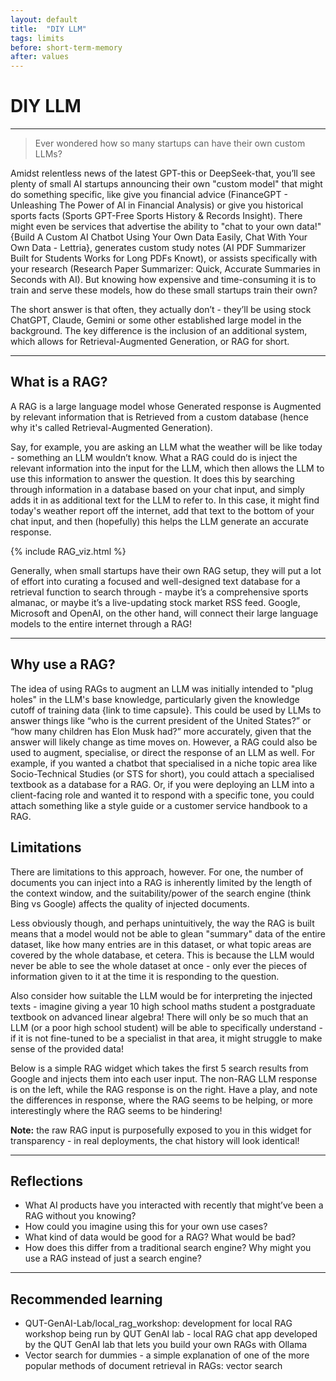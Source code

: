```yaml
---
layout: default
title:  "DIY LLM" 
tags: limits
before: short-term-memory
after: values
---
```


# **DIY LLM**

---

> Ever wondered how so many startups can have their own custom LLMs?

Amidst relentless news of the latest GPT-this or DeepSeek-that, you’ll see plenty of small AI startups announcing their own "custom model" that might do something specific, like give you financial advice (FinanceGPT - Unleashing The Power of AI in Financial Analysis) or give you historical sports facts (Sports GPT-Free Sports History & Records Insight). There might even be services that advertise the ability to "chat to your own data!" {Build A Custom AI Chatbot Using Your Own Data Easily, Chat With Your Own Data - Lettria}, generates custom study notes (AI PDF Summarizer Built for Students Works for Long PDFs Knowt), or assists specifically with your research (Research Paper Summarizer: Quick, Accurate Summaries in Seconds with AI). But knowing how expensive and time-consuming it is to train and serve these models, how do these small startups train their own?

The short answer is that often, they actually don’t - they’ll be using stock ChatGPT, Claude, Gemini or some other established large model in the background. The key difference is the inclusion of an additional system, which allows for Retrieval-Augmented Generation, or RAG for short.

---

## **What is a RAG?**
A RAG is a large language model whose Generated response is Augmented by relevant information that is Retrieved from a custom database (hence why it's called Retrieval-Augmented Generation). 
 
Say, for example, you are asking an LLM what the weather will be like today - something an LLM wouldn’t know. What a RAG could do is inject the relevant information into the input for the LLM, which then allows the LLM to use this information to answer the question. It does this by searching through information in a database based on your chat input, and simply adds it in as additional text for the LLM to refer to. In this case, it might find today's weather report off the internet, add that text to the bottom of your chat input, and then (hopefully) this helps the LLM generate an accurate response.

{% include RAG_viz.html %}

Generally, when small startups have their own RAG setup, they will put a lot of effort into curating a focused and well-designed text database for a retrieval function to search through - maybe it’s a comprehensive sports almanac, or maybe it’s a live-updating stock market RSS feed. Google, Microsoft and OpenAI, on the other hand, will connect their large language models to the entire internet through a RAG!

---

## **Why use a RAG?**
The idea of using RAGs to augment an LLM was initially intended to "plug holes" in the LLM's base knowledge, particularly given the knowledge cutoff of training data {link to time capsule}. This could be used by LLMs to answer things like “who is the current president of the United States?” or “how many children has Elon Musk had?” more accurately, given that the answer will likely change as time moves on. However, a RAG could also be used to augment, specialise, or direct the response of an LLM as well. For example, if you wanted a chatbot that specialised in a niche topic area like Socio-Technical Studies (or STS for short), you could attach a specialised textbook as a database for a RAG. Or, if you were deploying an LLM into a client-facing role and wanted it to respond with a specific tone, you could attach something like a style guide or a customer service handbook to a RAG.
 
## **Limitations**
There are limitations to this approach, however. For one, the number of documents you can inject into a RAG is inherently limited by the length of the context window, and the suitability/power of the search engine (think Bing vs Google) affects the quality of injected documents. 

Less obviously though, and perhaps unintuitively, the way the RAG is built means that a model would not be able to glean "summary" data of the entire dataset, like how many entries are in this dataset, or what topic areas are covered by the whole database, et cetera. This is because the LLM would never be able to see the whole dataset at once - only ever the pieces of information given to it at the time it is responding to the question.
 
Also consider how suitable the LLM would be for interpreting the injected texts - imagine giving a year 10 high school maths student a postgraduate textbook on advanced linear algebra! There will only be so much that an LLM (or a poor high school student) will be able to specifically understand - if it is not fine-tuned to be a specialist in that area, it might struggle to make sense of the provided data!

Below is a simple RAG widget which takes the first 5 search results from Google and injects them into each user input. The non-RAG LLM response is on the left, while the RAG response is on the right. Have a play, and note the differences in response, where the RAG seems to be helping, or more interestingly where the RAG seems to be hindering!

<script
	type="module"
	src="https://gradio.s3-us-west-2.amazonaws.com/5.23.3/gradio.js"
></script>

<gradio-app src="https://willsh1997-widget-rag.hf.space"></gradio-app>

**Note:** the raw RAG input is purposefully exposed to you in this widget for transparency - in real deployments, the chat history will look identical!

---

## **Reflections**
* What AI products have you interacted with recently that might’ve been a RAG without you knowing?
* How could you imagine using this for your own use cases?
* What kind of data would be good for a RAG? What would be bad?
* How does this differ from a traditional search engine? Why might you use a RAG instead of just a search engine?

---

## **Recommended learning**
* QUT-GenAI-Lab/local_rag_workshop: development for local RAG workshop being run by QUT GenAI lab - local RAG chat app developed by the QUT GenAI lab that lets you build your own RAGs with Ollama
* Vector search for dummies - a simple explanation of one of the more popular methods of document retrieval in RAGs: vector search

